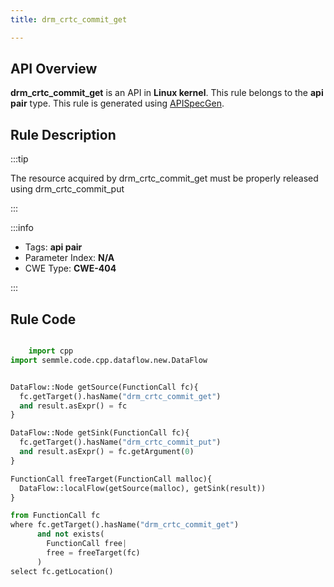 ```yaml
---
title: drm_crtc_commit_get

---
```



## API Overview
**drm_crtc_commit_get** is an API in **Linux kernel**. This rule belongs to the **api pair** type. This rule is generated using [APISpecGen](../../tools/APISpecGen).
## Rule Description

:::tip

The resource acquired by drm_crtc_commit_get must be properly released using drm_crtc_commit_put

:::

:::info

- Tags: **api pair**
- Parameter Index: **N/A**
- CWE Type: **CWE-404**

:::

## Rule Code
```python

    import cpp
import semmle.code.cpp.dataflow.new.DataFlow


DataFlow::Node getSource(FunctionCall fc){
  fc.getTarget().hasName("drm_crtc_commit_get")
  and result.asExpr() = fc
}

DataFlow::Node getSink(FunctionCall fc){
  fc.getTarget().hasName("drm_crtc_commit_put")
  and result.asExpr() = fc.getArgument(0)
}

FunctionCall freeTarget(FunctionCall malloc){
  DataFlow::localFlow(getSource(malloc), getSink(result))
}

from FunctionCall fc
where fc.getTarget().hasName("drm_crtc_commit_get")
      and not exists(
        FunctionCall free| 
        free = freeTarget(fc)
      )
select fc.getLocation()

    
```